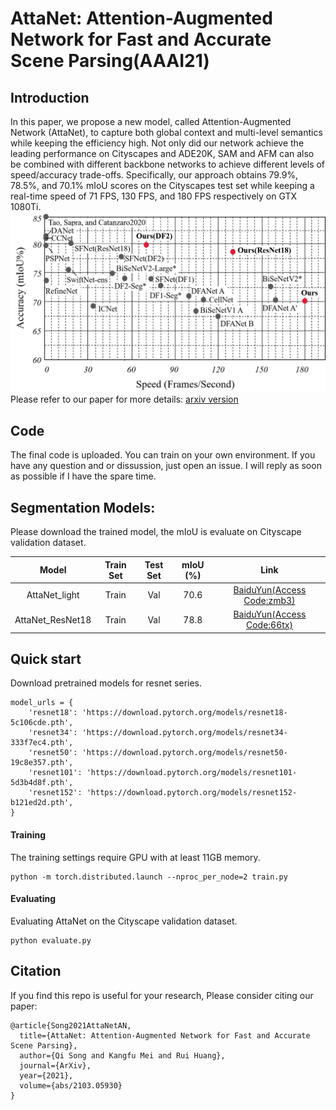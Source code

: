 # AttaNet: Attention-Augmented Network for Fast and Accurate Scene Parsing(AAAI21)
## Introduction
In this paper, we propose a new model, called Attention-Augmented Network (AttaNet), to capture both global context and multi-level semantics while keeping the efficiency high. Not only did our network achieve the leading performance on Cityscapes and ADE20K, SAM and AFM can also be combined with different backbone networks to achieve different levels of speed/accuracy trade-offs. Specifically, our approach obtains 79.9%, 78.5%, and 70.1% mIoU scores on the Cityscapes test set while keeping a real-time speed of 71 FPS, 130 FPS, and 180 FPS respectively on GTX 1080Ti. ![results](https://github.com/songqi-github/AttaNet/blob/main/figs/results.png)
Please refer to our paper for more details:
[arxiv version](https://arxiv.org/abs/2103.05930)

## Code
The final code is uploaded. You can train on your own environment. If you have any question and or dissussion, just open an issue. I will reply as soon as possible if I have the spare time.

## Segmentation Models:
Please download the trained model, the mIoU is evaluate on Cityscape validation dataset.

|      Model       | Train Set | Test Set | mIoU (%) |                             Link                             |
| :--------------: | :-------: | :------: | :------: | :----------------------------------------------------------: |
|  AttaNet_light   |   Train   |   Val    |   70.6   | [BaiduYun(Access Code:zmb3)](https://pan.baidu.com/s/1OR45RYDU6sQ-jiIliisboA) |
| AttaNet_ResNet18 |   Train   |   Val    |   78.8   | [BaiduYun(Access Code:66tx)](https://pan.baidu.com/s/1L1nyyz1F48aI4ODYX9euUg) |

## Quick start
Download pretrained models for resnet series.
```
model_urls = {
    'resnet18': 'https://download.pytorch.org/models/resnet18-5c106cde.pth',
    'resnet34': 'https://download.pytorch.org/models/resnet34-333f7ec4.pth',
    'resnet50': 'https://download.pytorch.org/models/resnet50-19c8e357.pth',
    'resnet101': 'https://download.pytorch.org/models/resnet101-5d3b4d8f.pth',
    'resnet152': 'https://download.pytorch.org/models/resnet152-b121ed2d.pth',
}
```
#### Training
The training settings require GPU with at least 11GB memory.
```
python -m torch.distributed.launch --nproc_per_node=2 train.py
```
#### Evaluating
Evaluating AttaNet on the Cityscape validation dataset.
```
python evaluate.py
```

## Citation
If you find this repo is useful for your research, Please consider citing our paper:

```
@article{Song2021AttaNetAN,
  title={AttaNet: Attention-Augmented Network for Fast and Accurate Scene Parsing},
  author={Qi Song and Kangfu Mei and Rui Huang},
  journal={ArXiv},
  year={2021},
  volume={abs/2103.05930}
}
```
